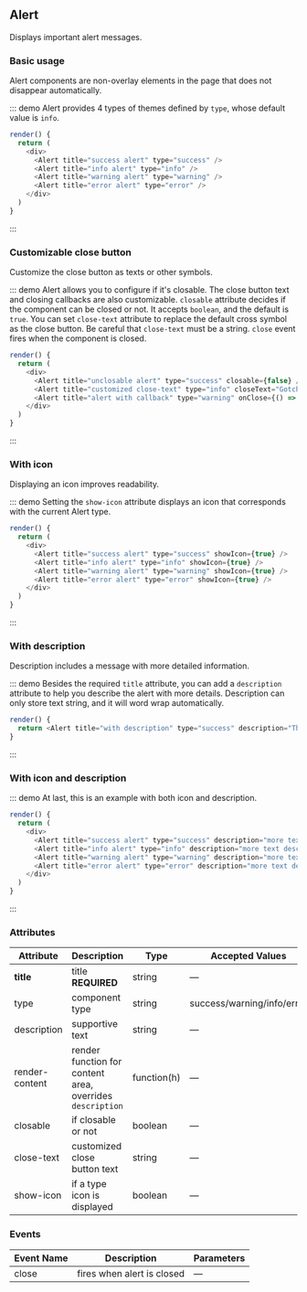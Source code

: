## Alert

Displays important alert messages.

### Basic usage

Alert components are non-overlay elements in the page that does not disappear automatically.

::: demo Alert provides 4 types of themes defined by `type`, whose default value is `info`.
```js
render() {
  return (
    <div>
      <Alert title="success alert" type="success" />
      <Alert title="info alert" type="info" />
      <Alert title="warning alert" type="warning" />
      <Alert title="error alert" type="error" />
    </div>
  )
}
```
:::

### Customizable close button

Customize the close button as texts or other symbols.

::: demo Alert allows you to configure if it's closable. The close button text and closing callbacks are also customizable. `closable` attribute decides if the component can be closed or not. It accepts `boolean`, and the default is `true`. You can set `close-text` attribute to replace the default cross symbol as the close button. Be careful that `close-text` must be a string. `close` event fires when the component is closed.

```js
render() {
  return (
    <div>
      <Alert title="unclosable alert" type="success" closable={false} />
      <Alert title="customized close-text" type="info" closeText="Gotcha" />
      <Alert title="alert with callback" type="warning" onClose={() => alert('Hello World!')}/>
    </div>
  )
}
```
:::

### With icon

Displaying an icon improves readability.

::: demo Setting the `show-icon` attribute displays an icon that corresponds with the current Alert type.

```js
render() {
  return (
    <div>
      <Alert title="success alert" type="success" showIcon={true} />
      <Alert title="info alert" type="info" showIcon={true} />
      <Alert title="warning alert" type="warning" showIcon={true} />
      <Alert title="error alert" type="error" showIcon={true} />
    </div>
  )
}
```
:::

### With description

Description includes a message with more detailed information.

::: demo Besides the required `title` attribute, you can add a `description` attribute to help you describe the alert with more details. Description can only store text string, and it will word wrap automatically.

```js
render() {
  return <Alert title="with description" type="success" description="This is a description." />
}
```
:::

### With icon and description

::: demo At last, this is an example with both icon and description.

```js
render() {
  return (
    <div>
      <Alert title="success alert" type="success" description="more text description" showIcon={true} />
      <Alert title="info alert" type="info" description="more text description" showIcon={true} />
      <Alert title="warning alert" type="warning" description="more text description" showIcon={true} />
      <Alert title="error alert" type="error" description="more text description" showIcon={true} />
    </div>
  )
}
```
:::

### Attributes
| Attribute      | Description          | Type      | Accepted Values       | Default  |
|---------- |-------------- |---------- |--------------------------------  |-------- |
| **title** | title **REQUIRED** | string | — | — |
| type | component type | string | success/warning/info/error | info |
| description | supportive text | string | — | — |
| render-content | render function for content area, overrides `description` | function(h) | — | — |
| closable | if closable or not | boolean | — | true |
| close-text | customized close button text | string | — | — |
| show-icon | if a type icon is displayed | boolean | — | false |


### Events
| Event Name | Description | Parameters |
|---------- |-------- |---------- |
| close | fires when alert is closed | — |
